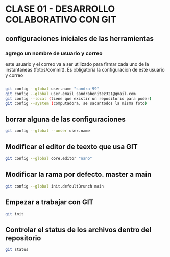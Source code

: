 # CLASE 01 - DESARROLLO COLABORATIVO CON GIT

## configuraciones iniciales de las herramientas

### agrego un nombre de usuario y correo
este usuario y el correo va a ser utilizado para firmar cada uno de la instantaneas (fotos/commit). 
Es obligatoria la configuracion de este usuario y correo

```sh

git config --global user.name "sandra-99"
git config --global user.email sandrabenitez321@gmail.com
git config --local (tiene que existir un repositorio para poder)
git config --system (computadora, se sacantodos la misma foto)
```


## borrar alguna de las configuraciones 

```sh
git config --global --unser user.name
```

## Modificar el editor de teexto que usa GIT

```sh
git config --global core.editor "nano"
```

## Modificar la rama por defecto. master a main 

```sh
git config --global init.defoultBrunch main
```

## Empezar a trabajar con GIT 

```sh
git init
```

## Controlar el status de los archivos dentro del repositorio

```sh
git status
```









